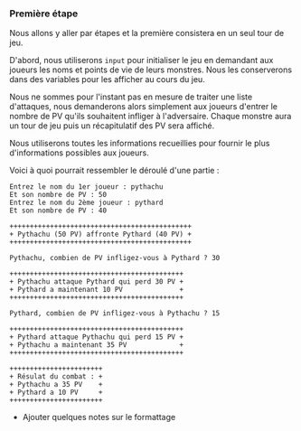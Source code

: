 ### Première étape

Nous allons y aller par étapes et la première consistera en un seul tour de jeu.

D'abord, nous utiliserons `input` pour initialiser le jeu en demandant aux joueurs les noms et points de vie de leurs monstres.
Nous les conserverons dans des variables pour les afficher au cours du jeu.

Nous ne sommes pour l'instant pas en mesure de traiter une liste d'attaques, nous demanderons alors simplement aux joueurs d'entrer le nombre de PV qu'ils souhaitent infliger à l'adversaire.
Chaque monstre aura un tour de jeu puis un récapitulatif des PV sera affiché.

Nous utiliserons toutes les informations recueillies pour fournir le plus d'informations possibles aux joueurs.

Voici à quoi pourrait ressembler le déroulé d'une partie :

```
Entrez le nom du 1er joueur : pythachu
Et son nombre de PV : 50
Entrez le nom du 2ème joueur : pythard
Et son nombre de PV : 40

+++++++++++++++++++++++++++++++++++++++++++++
+ Pythachu (50 PV) affronte Pythard (40 PV) +
+++++++++++++++++++++++++++++++++++++++++++++

Pythachu, combien de PV infligez-vous à Pythard ? 30

+++++++++++++++++++++++++++++++++++++++++++
+ Pythachu attaque Pythard qui perd 30 PV +
+ Pythard a maintenant 10 PV              +
+++++++++++++++++++++++++++++++++++++++++++

Pythard, combien de PV infligez-vous à Pythachu ? 15

+++++++++++++++++++++++++++++++++++++++++++
+ Pythard attaque Pythachu qui perd 15 PV +
+ Pythachu a maintenant 35 PV             +
+++++++++++++++++++++++++++++++++++++++++++

+++++++++++++++++++++++
+ Résulat du combat : +
+ Pythachu a 35 PV    +
+ Pythard a 10 PV     +
+++++++++++++++++++++++
```

* Ajouter quelques notes sur le formattage
